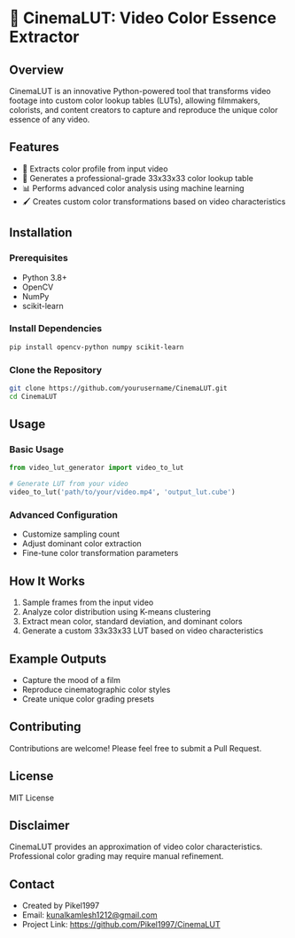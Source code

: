 # 🎨 CinemaLUT: Video Color Essence Extractor

## Overview
CinemaLUT is an innovative Python-powered tool that transforms video footage into custom color lookup tables (LUTs), allowing filmmakers, colorists, and content creators to capture and reproduce the unique color essence of any video.

## Features
- 🎥 Extracts color profile from input video
- 🌈 Generates a professional-grade 33x33x33 color lookup table
- 📊 Performs advanced color analysis using machine learning
- 🖌️ Creates custom color transformations based on video characteristics

## Installation

### Prerequisites
- Python 3.8+
- OpenCV
- NumPy
- scikit-learn

### Install Dependencies
```bash
pip install opencv-python numpy scikit-learn
```

### Clone the Repository
```bash
git clone https://github.com/yourusername/CinemaLUT.git
cd CinemaLUT
```

## Usage

### Basic Usage
```python
from video_lut_generator import video_to_lut

# Generate LUT from your video
video_to_lut('path/to/your/video.mp4', 'output_lut.cube')
```

### Advanced Configuration
- Customize sampling count
- Adjust dominant color extraction
- Fine-tune color transformation parameters

## How It Works
1. Sample frames from the input video
2. Analyze color distribution using K-means clustering
3. Extract mean color, standard deviation, and dominant colors
4. Generate a custom 33x33x33 LUT based on video characteristics

## Example Outputs
- Capture the mood of a film
- Reproduce cinematographic color styles
- Create unique color grading presets

## Contributing
Contributions are welcome! Please feel free to submit a Pull Request.

## License
MIT License

## Disclaimer
CinemaLUT provides an approximation of video color characteristics. Professional color grading may require manual refinement.

## Contact
- Created by Pikel1997
- Email: kunalkamlesh1212@gmail.com
- Project Link: https://github.com/Pikel1997/CinemaLUT

